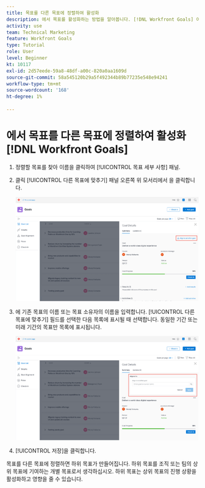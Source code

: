 ```yaml
---
title: 목표를 다른 목표에 정렬하여 활성화
description: 에서 목표를 활성화하는 방법을 알아봅니다. [!DNL Workfront Goals] 이것을 다른 목표에 맞춰 정렬함으로써.
activity: use
team: Technical Marketing
feature: Workfront Goals
type: Tutorial
role: User
level: Beginner
kt: 10117
exl-id: 2d57eede-59a8-48df-a00c-820a0aa1609d
source-git-commit: 58a545120b29a5f492344b89b77235e548e94241
workflow-type: tm+mt
source-wordcount: '168'
ht-degree: 1%

---
```


# 에서 목표를 다른 목표에 정렬하여 활성화 [!DNL Workfront Goals]

1. 정렬할 목표를 찾아 이름을 클릭하여 [!UICONTROL 목표 세부 사항] 패널.
1. 클릭 [!UICONTROL 다른 목표에 맞추기] 패널 오른쪽 위 모서리에서 을 클릭합니다.

   ![의 스크린샷 [!UICONTROL 목표 세부 사항] 패널 대상 [!UICONTROL 다른 목표에 맞추기]](assets/06-workfront-goals-align-goals.png)

1. 에 기존 목표의 이름 또는 목표 소유자의 이름을 입력합니다. [!UICONTROL 다른 목표에 맞추기] 필드를 선택한 다음 목록에 표시될 때 선택합니다. 동일한 기간 또는 미래 기간의 목표만 목록에 표시됩니다.

   ![의 스크린샷 [!UICONTROL 목표 세부 사항] 패널을 보여 주는 패널 [!UICONTROL 정렬 기준] 섹션](assets/07-workfront-goals-align-to.png)

1. [!UICONTROL 저장]을 클릭합니다.

목표를 다른 목표에 정렬하면 하위 목표가 만들어집니다. 하위 목표를 조직 또는 팀의 상위 목표에 기여하는 개별 목표로서 생각하십시오. 하위 목표는 상위 목표의 진행 상황을 활성화하고 영향을 줄 수 있습니다.
